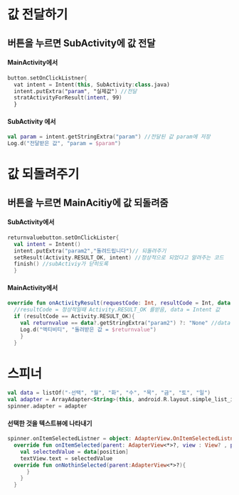 # 값 전달하기 
## 버튼을 누르면 SubActivity에 값 전달
#### MainActivity에서
```Kotlin
button.setOnClickListner{
  vat intent = Intent(this, SubActivity:class.java)
  intent.putExtra("param", "실제값") //전달
  stratActivityForResult(intent, 99)
  }
```
#### SubActivity 에서 
```Kotlin
val param = intent.getStringExtra("param") //전달된 값 param에 저장
Log.d("전달받은 값", "param = $param")
```



# 값 되돌려주기
## 버튼을 누르면 MainAcitiy에 값 되돌려줌
#### SubActivity에서
```Kotlin
returnvaluebutton.setOnClickLister{
  val intent = Intent()
  intent.putExtra("param2","돌려드립니다")// 되돌려주기
  setResult(Activity.RESULT_OK, intent) //정상적으로 되었다고 알려주는 코드
  finish() //subActiviy가 닫히도록
  }
```

#### MainActivity에서
```Kotlin
override fun onActivityResult(requestCode: Int, resultCode = Int, data:Intent?){
  //resultCode = 정상적일때 Activity.RESULT_OK 를받음, data = Intent 값
  if (resultCode == Activity.RESULT_OK){
    val returnvalue == data?.getStringExtra("param2") ?: "None" //data 는 Intent?이므로
    Log.d("액티비티", "돌려받은 값 = $returnvalue")
    }
  }
  ```
  # 스피너
  ```Kotlin
  val data = listOf("-선택", "월", "화", "수", "목", "금", "토", "일")
  val adapter = ArrayAdapter<String>(this, android.R.layout.simple_list_item_1, data)
  spinner.adapter = adapter
  ```
  
  
  #### 선택한 것을 텍스트뷰에 나타내기
  ```Kotlin
  spinner.onItemSelectedListner = object: AdapterView.OnItemSelectedListner{
    override fun onItemSelected(parent: AdapterView<*>?, view : View? , position: Int, id:Long){
      val selectedValue = data[position]
      textView.text = selectedValue
    override fun onNothinSelected(parent:AdapterView<*>?){
        }
      }
    }
  ```
  

